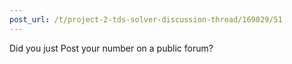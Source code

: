```yaml
---
post_url: /t/project-2-tds-solver-discussion-thread/169029/51
---
```

Did you just Post your number on a public forum?